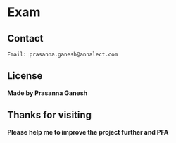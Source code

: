 # Exam


## Contact 

```
Email: prasanna.ganesh@annalect.com
```

## License
**Made by Prasanna Ganesh**


## Thanks for visiting
**Please help me to improve the project further and PFA**
